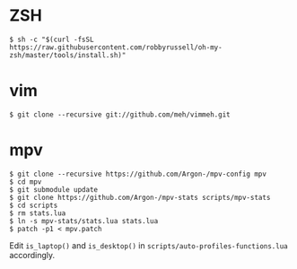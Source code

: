 # ZSH
`$ sh -c "$(curl -fsSL https://raw.githubusercontent.com/robbyrussell/oh-my-zsh/master/tools/install.sh)"`

# vim
`$ git clone --recursive git://github.com/meh/vimmeh.git`

# mpv
```
$ git clone --recursive https://github.com/Argon-/mpv-config mpv
$ cd mpv
$ git submodule update
$ git clone https://github.com/Argon-/mpv-stats scripts/mpv-stats
$ cd scripts
$ rm stats.lua
$ ln -s mpv-stats/stats.lua stats.lua
$ patch -p1 < mpv.patch
```

Edit `is_laptop()` and `is_desktop()` in
`scripts/auto-profiles-functions.lua` accordingly.
